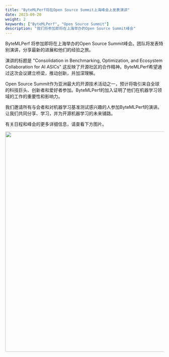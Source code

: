```yaml
---
title: "ByteMLPerf将在Open Source Summit上海峰会上发表演讲"
date: 2023-09-20
weight: 2
keywords: ["ByteMLPerf", "Open Source Summit"]
description: "我们将参加即将在上海举办的Open Source Summit峰会"
---
```


ByteMLPerf 将参加即将在上海举办的Open Source Summit峰会。团队将发表特别演讲，分享最新的进展和他们的经验之旅。

演讲的标题是 "Consolidation in Benchmarking, Optimization, and Ecosystem Collaboration for AI ASICs" 这反映了开源社区的合作精神。ByteMLPerf希望通过这次会议建立桥梁，推动创新，并加深理解。

Open Source Summit作为亚洲最大的开源技术活动之一，预计将吸引来自全球的科技巨头、创新者和爱好者参加。ByteMLPerf的加入证明了他们在机器学习领域的工作的重要性和影响力。

我们邀请所有与会者和对机器学习基准测试感兴趣的人参加ByteMLPerf的演讲。让我们共同分享、学习，并为开源机器学习的未来铺路。

有关日程和峰会的更多详细信息，请查看下方图片。


<div align="center">
  <img src="/img/blog/open_source_summit/1.jpg" width="700">
</div>


